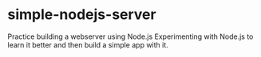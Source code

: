 # simple-nodejs-server
Practice building a webserver using Node.js
Experimenting with Node.js to learn it better and then build a simple app with it.
